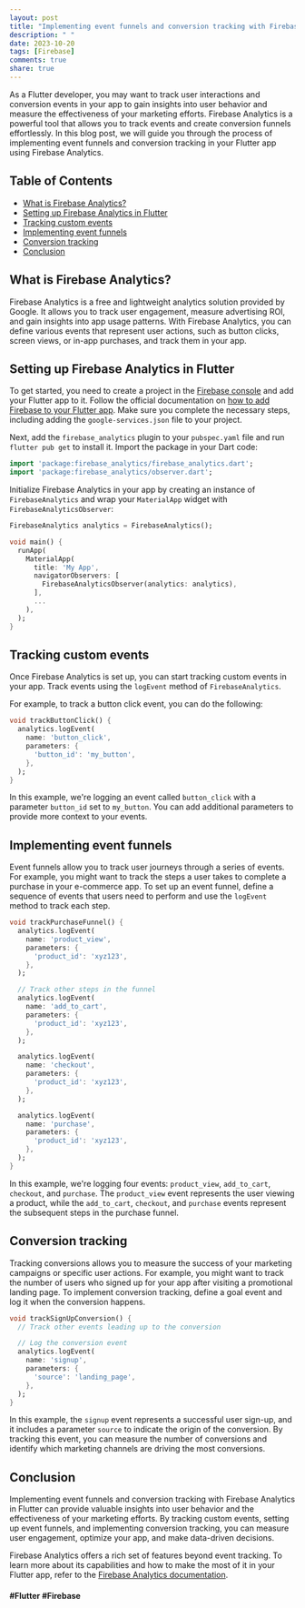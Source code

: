 ```yaml
---
layout: post
title: "Implementing event funnels and conversion tracking with Firebase Analytics in Flutter"
description: " "
date: 2023-10-20
tags: [Firebase]
comments: true
share: true
---
```


As a Flutter developer, you may want to track user interactions and conversion events in your app to gain insights into user behavior and measure the effectiveness of your marketing efforts. Firebase Analytics is a powerful tool that allows you to track events and create conversion funnels effortlessly. In this blog post, we will guide you through the process of implementing event funnels and conversion tracking in your Flutter app using Firebase Analytics.

## Table of Contents
- [What is Firebase Analytics?](#what-is-firebase-analytics)
- [Setting up Firebase Analytics in Flutter](#setting-up-firebase-analytics-in-flutter)
- [Tracking custom events](#tracking-custom-events)
- [Implementing event funnels](#implementing-event-funnels)
- [Conversion tracking](#conversion-tracking)
- [Conclusion](#conclusion)

## What is Firebase Analytics?
Firebase Analytics is a free and lightweight analytics solution provided by Google. It allows you to track user engagement, measure advertising ROI, and gain insights into app usage patterns. With Firebase Analytics, you can define various events that represent user actions, such as button clicks, screen views, or in-app purchases, and track them in your app.

## Setting up Firebase Analytics in Flutter
To get started, you need to create a project in the [Firebase console](https://console.firebase.google.com/) and add your Flutter app to it. Follow the official documentation on [how to add Firebase to your Flutter app](https://firebase.google.com/docs/flutter/setup). Make sure you complete the necessary steps, including adding the `google-services.json` file to your project.

Next, add the `firebase_analytics` plugin to your `pubspec.yaml` file and run `flutter pub get` to install it. Import the package in your Dart code:

```dart
import 'package:firebase_analytics/firebase_analytics.dart';
import 'package:firebase_analytics/observer.dart';
```

Initialize Firebase Analytics in your app by creating an instance of `FirebaseAnalytics` and wrap your `MaterialApp` widget with `FirebaseAnalyticsObserver`:

```dart
FirebaseAnalytics analytics = FirebaseAnalytics();

void main() {
  runApp(
    MaterialApp(
      title: 'My App',
      navigatorObservers: [
        FirebaseAnalyticsObserver(analytics: analytics),
      ],
      ...
    ),
  );
}
```

## Tracking custom events
Once Firebase Analytics is set up, you can start tracking custom events in your app. Track events using the `logEvent` method of `FirebaseAnalytics`.

For example, to track a button click event, you can do the following:

```dart
void trackButtonClick() {
  analytics.logEvent(
    name: 'button_click',
    parameters: {
      'button_id': 'my_button',
    },
  );
}
```

In this example, we're logging an event called `button_click` with a parameter `button_id` set to `my_button`. You can add additional parameters to provide more context to your events.

## Implementing event funnels
Event funnels allow you to track user journeys through a series of events. For example, you might want to track the steps a user takes to complete a purchase in your e-commerce app. To set up an event funnel, define a sequence of events that users need to perform and use the `logEvent` method to track each step.

```dart
void trackPurchaseFunnel() {
  analytics.logEvent(
    name: 'product_view',
    parameters: {
      'product_id': 'xyz123',
    },
  );

  // Track other steps in the funnel
  analytics.logEvent(
    name: 'add_to_cart',
    parameters: {
      'product_id': 'xyz123',
    },
  );

  analytics.logEvent(
    name: 'checkout',
    parameters: {
      'product_id': 'xyz123',
    },
  );

  analytics.logEvent(
    name: 'purchase',
    parameters: {
      'product_id': 'xyz123',
    },
  );
}
```

In this example, we're logging four events: `product_view`, `add_to_cart`, `checkout`, and `purchase`. The `product_view` event represents the user viewing a product, while the `add_to_cart`, `checkout`, and `purchase` events represent the subsequent steps in the purchase funnel.

## Conversion tracking
Tracking conversions allows you to measure the success of your marketing campaigns or specific user actions. For example, you might want to track the number of users who signed up for your app after visiting a promotional landing page. To implement conversion tracking, define a goal event and log it when the conversion happens.

```dart
void trackSignUpConversion() {
  // Track other events leading up to the conversion

  // Log the conversion event
  analytics.logEvent(
    name: 'signup',
    parameters: {
      'source': 'landing_page',
    },
  );
}
```

In this example, the `signup` event represents a successful user sign-up, and it includes a parameter `source` to indicate the origin of the conversion. By tracking this event, you can measure the number of conversions and identify which marketing channels are driving the most conversions.

## Conclusion
Implementing event funnels and conversion tracking with Firebase Analytics in Flutter can provide valuable insights into user behavior and the effectiveness of your marketing efforts. By tracking custom events, setting up event funnels, and implementing conversion tracking, you can measure user engagement, optimize your app, and make data-driven decisions.

Firebase Analytics offers a rich set of features beyond event tracking. To learn more about its capabilities and how to make the most of it in your Flutter app, refer to the [Firebase Analytics documentation](https://firebase.google.com/docs/analytics).

#### #Flutter #Firebase